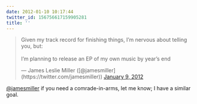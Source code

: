```yaml
---
date: 2012-01-10 10:17:44
twitter_id: 156756617159905281
title: ''
---
```


<blockquote class="twitter-tweet"><p lang="en" dir="ltr">Given my track record for finishing things, I’m nervous about telling you, but:<br><br>I’m planning to release an EP of my own music by year’s end</p>&mdash; James Leslie Miller ([@jamesmiller](https://twitter.com/jamesmiller)) <a href="https://twitter.com/jamesmiller/status/156472156635668480?ref_src=twsrc%5Etfw">January 9, 2012</a></blockquote>
<script async src="https://platform.twitter.com/widgets.js" charset="utf-8"></script>

[@jamesmiller](https://twitter.com/jamesmiller) if you need a comrade-in-arms, let me know; I have a similar goal.
